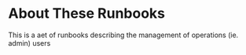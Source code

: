# About These Runbooks

This is a aet of runbooks describing the management of operations (ie. admin) users